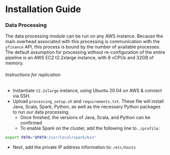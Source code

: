 # Installation Guide

### Data Processing

The data processing module can be run on any AWS instance. Because the main overhead associated with this processing is communication with the `yfinance` API, this process is bound by the number of available processes. The default assumption for processing without re-configuration of the entire pipeline is an AWS EC2 t2.2xlarge instance, with 8 vCPUs and 32GB of memory.

###### Instructions for replication

- Instantiate `t2.2xlarge` instance, using Ubuntu 20.04 on AWS & connect via SSH.
- Upload `processing_setup.sh` and `requirements.txt`. These file will install Java, Scala, Spark, Python, as well as the necessary Python packages to run our data processing.
  - Once finished, the versions of Java, Scala, and Python can be confirmed
  - To enable Spark on the cluster, add the following line to `./profile`:

```bash
export PATH="$PATH:/usr/local/spark/bin"
```
- Next, add the private IP address information to: `/etc/hosts`

